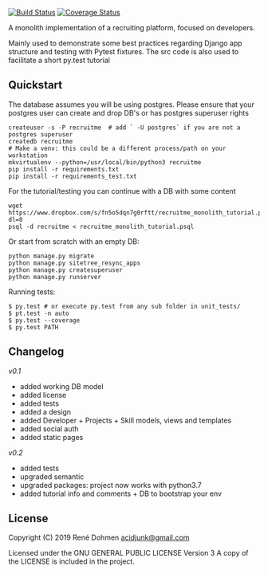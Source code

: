 [![Build Status](https://travis-ci.com/acidjunk/recruitme_monolith.svg?branch=master)](https://travis-ci.com/acidjunk/recruitme_monolith) [![Coverage Status](https://coveralls.io/repos/acidjunk/django-scrumboard/badge.svg?branch=master)](https://coveralls.io/r/acidjunk/django-scrumboard?branch=master)

A monolith implementation of a recruiting platform, focused on developers.

Mainly used to demonstrate some best practices regarding Django app structure and testing 
with Pytest fixtures. The src code is also used to facilitate a short py.test tutorial

Quickstart
----------

The database assumes you will be using postgres. Please ensure that your postgres user 
can create and drop DB's or has postgres superuser rights
```
createuser -s -P recruitme  # add ` -U postgres` if you are not a postgres superuser  
createdb recruitme
# Make a venv: this could be a different process/path on your workstation
mkvirtualenv --python=/usr/local/bin/python3 recruitme
pip install -r requirements.txt
pip install -r requirements_test.txt
```

For the tutorial/testing you can continue with a DB with some content
```
wget https://www.dropbox.com/s/fn5o5dqn7g0rftt/recruitme_monolith_tutorial.psql?dl=0
psql -d recruitme < recruitme_monolith_tutorial.psql
```

Or start from scratch with an empty DB:
```
python manage.py migrate
python manage.py sitetree_resync_apps
python manage.py createsuperuser
python manage.py runserver
```

Running tests:
```
$ py.test # or execute py.test from any sub folder in unit_tests/
$ pt.test -n auto
$ py.test --coverage
$ py.test PATH 
```

Changelog
---------
*v0.1*
- added working DB model
- added license
- added tests
- added a design
- added Developer + Projects + Skill models, views and templates
- added social auth
- added static pages

*v0.2*
- added tests
- upgraded semantic
- upgraded packages: project now works with python3.7
- added tutorial info and comments + DB to bootstrap your env


License
-------
Copyright (C) 2019 René Dohmen <acidjunk@gmail.com>

Licensed under the GNU GENERAL PUBLIC LICENSE Version 3
A copy of the LICENSE is included in the project.
